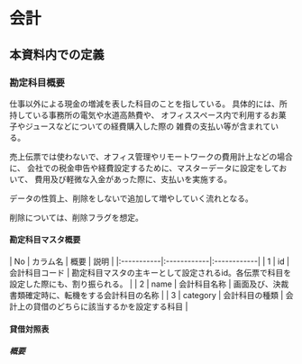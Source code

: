 

# 会計

## 本資料内での定義

### 勘定科目概要

仕事以外による現金の増減を表した科目のことを指している。
具体的には、所持している事務所の電気や水道高熱費や、
オフィススペース内で利用するお菓子やジュースなどについての経費購入した際の
雑費の支払い等が含まれている。

売上伝票では使わないで、オフィス管理やリモートワークの費用計上などの場合に、
会社での税金申告や経費設定するために、マスターデータに設定をしておいて、
費用及び軽微な入金があった際に、支払いを実施する。

データの性質上、削除をしないで追加して増やしていく流れとなる。

削除については、削除フラグを想定。

#### 勘定科目マスタ概要

| No | カラム名 |  概要 | 説明 |
|:-----------|:------------|:------------|
| 1       | id | 会計科目コード | 勘定科目マスタの主キーとして設定されるid。各伝票で科目を設定した際にも、割り振られる。  |
| 2       | name | 会計科目名称 | 画面及び、決裁書類確定時に、転機をする会計科目の名称  |
| 3       | category | 会計科目の種類  | 会計上の貸借のどちらに該当するかを設定する科目 |


#### 貸借対照表

##### 概要





